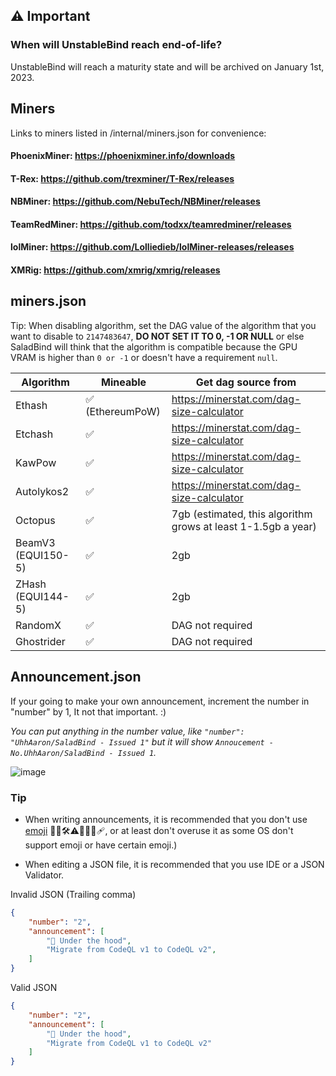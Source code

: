 ## ⚠️ Important

### When will UnstableBind reach end-of-life?
UnstableBind will reach a maturity state and will be archived on January 1st, 2023.

## Miners
Links to miners listed in /internal/miners.json for convenience:

#### PhoenixMiner: https://phoenixminer.info/downloads
#### T-Rex: https://github.com/trexminer/T-Rex/releases
#### NBMiner: https://github.com/NebuTech/NBMiner/releases
#### TeamRedMiner: https://github.com/todxx/teamredminer/releases
#### lolMiner: https://github.com/Lolliedieb/lolMiner-releases/releases
#### XMRig: https://github.com/xmrig/xmrig/releases

## miners.json
Tip: When disabling algorithm, set the DAG value of the algorithm that you want to disable to `2147483647`, **DO NOT SET IT TO 0, -1 OR NULL** or else SaladBind will think that the algorithm is compatible because the GPU VRAM is higher than `0 or -1` or doesn't have a requirement `null`.

Algorithm  | Mineable | Get dag source from |
| ------------- | ------------- | ------------- |
| Ethash | ✅ (EthereumPoW) | https://minerstat.com/dag-size-calculator
| Etchash |  ✅ | https://minerstat.com/dag-size-calculator
| KawPow |  ✅ | https://minerstat.com/dag-size-calculator
| Autolykos2 | ✅ | https://minerstat.com/dag-size-calculator
| Octopus | ✅ | 7gb (estimated, this algorithm grows at least 1-1.5gb a year)
| BeamV3 (EQUI150-5)| ✅ | 2gb
| ZHash (EQUI144-5) | ✅ | 2gb
| RandomX | ✅ | DAG not required
| Ghostrider | ✅ | DAG not required

## Announcement.json
If your going to make your own announcement, increment the number in "number" by 1, It not that important. :)

*You can put anything in the number value, like `"number": "UhhAaron/SaladBind - Issued 1"` but it will show `Annoucement - No.UhhAaron/SaladBind - Issued 1`.*

![image](https://user-images.githubusercontent.com/93124920/191002509-8ec5dca1-c722-498d-86c6-efcaae099c89.png)

### Tip
* When writing announcements, it is recommended that you don't use [emoji](https://en.wikipedia.org/wiki/Emoji) 🔧📜🛠️⚠️🎉✅🐛🩹, or at least don't overuse it as some OS don't support emoji or have certain emoji.)

* When editing a JSON file, it is recommended that you use IDE or a JSON Validator.

Invalid JSON (Trailing comma)
```json
{
    "number": "2",
    "announcement": [
        "🔧 Under the hood",
        "Migrate from CodeQL v1 to CodeQL v2",
    ]
}

```
Valid JSON
```json
{
    "number": "2",
    "announcement": [
        "🔧 Under the hood",
        "Migrate from CodeQL v1 to CodeQL v2"
    ]
}

```
